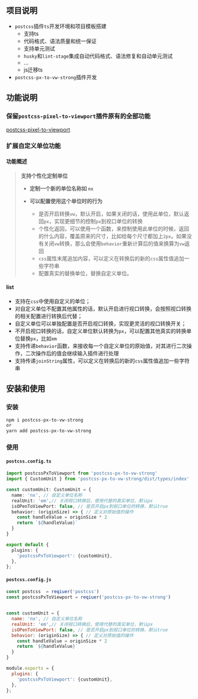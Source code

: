 ## 项目说明

- `postcss`插件`ts`开发环境和项目模板搭建
  - 支持ts
  - 代码格式、语法质量和统一保证
  - 支持单元测试
  - `husky`和`lint-stage`集成自动代码格式、语法修复和自动单元测试
  - ...
  - js迁移ts
- `postcss-px-to-vw-strong`插件开发

## 功能说明

### 保留`postcss-pixel-to-viewport`插件原有的全部功能

[postcss-pixel-to-viewport](https://evrone.com/blog/postcss-px-viewport) 

### 扩展自定义单位功能

#### 功能概述

> **支持个性化定制单位**
>
> - **定制一个新的单位名称如 `nx`**
>
> - **可以配置使用这个单位时的行为**
>   - 是否开启转换`vw`，默认开启，如果关闭的话，使用此单位，默认返回`px`，实现更细节的控制`px`到视口单位的转换
>   - 个性化返回，可以使用一个函数，来控制使用此单位的时候，返回的什么内容，覆盖原来的尺寸，比如给每个尺寸都加上`2px`。如果没有关闭`vw`转换，那么会使用`behavior`重新计算后的值来换算为`vw`返回
>   - `css`属性末尾追加内容，可以定义在转换后的新的`css`属性值追加一些字符串
>   - 配置真实的替换单位，替换自定义单位。

#### list

- 支持在`css`中使用自定义的单位；
- 对自定义单位不配置其他属性的话，默认开启进行视口转换，会按照视口转换的相关配置进行转换后代替；
- 自定义单位可以单独配置是否开启视口转换，实现更灵活的视口转换开关；
- 不开启视口转换的话，自定义单位默认转换为`px`，可以配置其他真实的转换单位替换`px`，比如`em`
- 支持传递`behavior`函数，来接收每一个自定义单位的原始值，对其进行二次操作，二次操作后的值会继续输入插件进行处理
- 支持传递`joinString`属性，可以定义在转换后的新的`css`属性值追加一些字符串

## 安装和使用

### 安装

```bash
npm i postcss-px-to-vw-strong
or
yarn add postcss-px-to-vw-strong
```

### 使用

#### `postcss.config.ts`

```typescript
import postcssPxToViewport from 'postcss-px-to-vw-strong'
import { CustomUnit } from 'postcss-px-to-vw-strong/dist/types/index'

const customUnit: CustomUnit = {
  name: 'nx', // 自定义单位名称
  realUnit: 'em',// 关闭视口转换后，使用代替的真实单位，默认px
  isOPenToViewPort: false, // 是否开启px到视口单位的转换，默认true
  behavior: (originSize) => { // 定义对原始值的操作
    const handleValue = originSize * 2
    return `${handleValue}`
  }
}

export default {
  plugins: {
    'postcssPxToViewport': {customUnit},
  },
};

```

#### `postcss.config.js`

```js
const postcss  = reqiuer('postcss')
const postcssPxToViewport = reqiuer('postcss-px-to-vw-strong')


const customUnit = {
  name: 'nx', // 自定义单位名称
  realUnit: 'em',// 关闭视口转换后，使用代替的真实单位，默认px
  isOPenToViewPort: false, // 是否开启px到视口单位的转换，默认true
  behavior: (originSize) => { // 定义对原始值的操作
    const handleValue = originSize * 2
    return `${handleValue}`
  }
}

module.exports = {
  plugins: {
    'postcssPxToViewport': {customUnit},
  },
};
```







